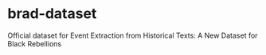 # brad-dataset
Official dataset for Event Extraction from Historical Texts: A New Dataset for Black Rebellions
